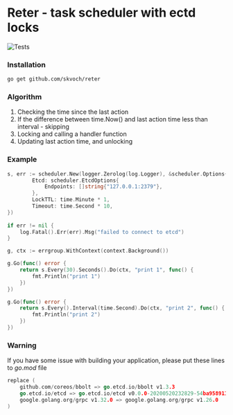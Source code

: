 # Reter - task scheduler with ectd locks
![Tests](https://github.com/skvoch/reter/workflows/tests/badge.svg)

### Installation
```bash
go get github.com/skvoch/reter
```

### Algorithm
1. Checking the time since the last action
2. If the difference between time.Now() and last action time less than interval - skipping
3. Locking and calling a handler function
4. Updating last action time, and unlocking

### Example
```go
s, err := scheduler.New(logger.Zerolog(log.Logger), &scheduler.Options{
		Etcd: scheduler.EtcdOptions{
			Endpoints: []string{"127.0.0.1:2379"},
		},
		LockTTL: time.Minute * 1,
		Timeout: time.Second * 10,
})
	
if err != nil {
	log.Fatal().Err(err).Msg("failed to connect to etcd")
}

g, ctx := errgroup.WithContext(context.Background())

g.Go(func() error {
	return s.Every(30).Seconds().Do(ctx, "print 1", func() {
		fmt.Println("print 1")
	})
})

g.Go(func() error {
	return s.Every().Interval(time.Second).Do(ctx, "print 2", func() {
		fmt.Println("print 2")
	})
})
```


### Warning
If you have some issue with building your application, please put these lines to *go.mod* file
```go
replace (
	github.com/coreos/bbolt => go.etcd.io/bbolt v1.3.3
	go.etcd.io/etcd => go.etcd.io/etcd v0.0.0-20200520232829-54ba9589114f
	google.golang.org/grpc v1.32.0 => google.golang.org/grpc v1.26.0
)
```
